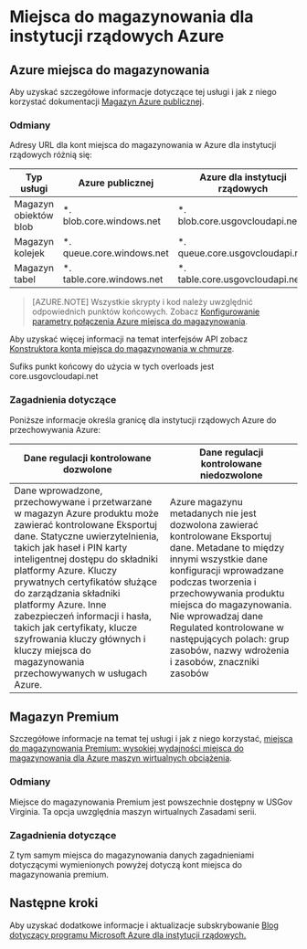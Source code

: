 <properties
    pageTitle="Azure dokumentacji dla instytucji rządowych | Microsoft Azure"
    description="Umożliwia porównanie funkcji i wskazówki dotyczące tworzenia aplikacji dla instytucji rządowych Azure"
    services="Azure-Government"
    cloud="gov" 
    documentationCenter=""
    authors="ryansoc"
    manager="zakramer"
    editor=""/>

<tags
    ms.service="multiple"
    ms.devlang="na"
    ms.topic="article"
    ms.tgt_pltfrm="na"
    ms.workload="azure-government"
    ms.date="10/13/2016"
    ms.author="ryansoc"/>


#  <a name="azure-government-storage"></a>Miejsca do magazynowania dla instytucji rządowych Azure

##  <a name="azure-storage"></a>Azure miejsca do magazynowania

Aby uzyskać szczegółowe informacje dotyczące tej usługi i jak z niego korzystać dokumentacji [Magazyn Azure publicznej](https://azure.microsoft.com/documentation/services/storage/).

### <a name="variations"></a>Odmiany

Adresy URL dla kont miejsca do magazynowania w Azure dla instytucji rządowych różnią się:

Typ usługi|Azure publicznej|Azure dla instytucji rządowych
---|---|---
Magazyn obiektów blob|*. blob.core.windows.net|*. blob.core.usgovcloudapi.net
Magazyn kolejek|*. queue.core.windows.net|*. queue.core.usgovcloudapi.net
Magazyn tabel|*. table.core.windows.net| *. table.core.usgovcloudapi.net

>[AZURE.NOTE] Wszystkie skrypty i kod należy uwzględnić odpowiednich punktów końcowych.  Zobacz [Konfigurowanie parametry połączenia Azure miejsca do magazynowania](../storage-configure-connection-string.md#creating-a-connection-string-to-the-explicit-storage-endpoint). 

Aby uzyskać więcej informacji na temat interfejsów API zobacz <a href="https://msdn.microsoft.com/en-us/library/azure/mt616540.aspx">Konstruktora konta miejsca do magazynowania w chmurze</a>.

Sufiks punkt końcowy do użycia w tych overloads jest core.usgovcloudapi.net 

### <a name="considerations"></a>Zagadnienia dotyczące

Poniższe informacje określa granicę dla instytucji rządowych Azure do przechowywania Azure:

| Dane regulacji kontrolowane dozwolone | Dane regulacji kontrolowane niedozwolone |
|--------------------------------------------------------------------------------------|-----------------------------------------------------------------------------------------------------------------------------------------------------------------------------------------------------------------------------------------------------------------------------------------------------------------|
| Dane wprowadzone, przechowywane i przetwarzane w magazyn Azure produktu może zawierać kontrolowane Eksportuj dane. Statyczne uwierzytelnienia, takich jak haseł i PIN karty inteligentnej dostępu do składniki platformy Azure. Kluczy prywatnych certyfikatów służące do zarządzania składniki platformy Azure. Inne zabezpieczeń informacji i hasła, takich jak certyfikaty, klucze szyfrowania kluczy głównych i kluczy miejsca do magazynowania przechowywanych w usługach Azure. | Azure magazynu metadanych nie jest dozwolona zawierać kontrolowane Eksportuj dane. Metadane to między innymi wszystkie dane konfiguracji wprowadzane podczas tworzenia i przechowywania produktu miejsca do magazynowania.  Nie wprowadzaj dane Regulated kontrolowane w następujących polach: grup zasobów, nazwy wdrożenia i zasobów, znaczniki zasobów  

##  <a name="premium-storage"></a>Magazyn Premium

Szczegółowe informacje na temat tej usługi i jak z niego korzystać, [miejsca do magazynowania Premium: wysokiej wydajności miejsca do magazynowania dla Azure maszyn wirtualnych obciążenia](../storage/storage-premium-storage.md).

###  <a name="variations"></a>Odmiany

Miejsce do magazynowania Premium jest powszechnie dostępny w USGov Virginia. Ta opcja uwzględnia maszyn wirtualnych Zasadami serii. 

### <a name="considerations"></a>Zagadnienia dotyczące

Z tym samym miejsca do magazynowania danych zagadnieniami dotyczącymi wymienionych powyżej dotyczą kont miejsca do magazynowania premium. 

##  <a name="next-steps"></a>Następne kroki

Aby uzyskać dodatkowe informacje i aktualizacje subskrybowanie <a href="https://blogs.msdn.microsoft.com/azuregov/">Blog dotyczący programu Microsoft Azure dla instytucji rządowych.</a>
